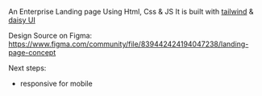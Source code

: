 
An Enterprise Landing page Using Html, Css & JS
It is built with [tailwind](https://tailwindcss.com/) & [daisy UI](https://daisyui.com/)

Design Source on Figma: https://www.figma.com/community/file/839442424194047238/landing-page-concept

Next steps: 
- responsive for mobile
